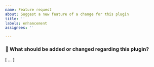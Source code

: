 ```yaml
---
name: Feature request
about: Suggest a new feature of a change for this plugin
title: ''
labels: enhancement
assignees: ''

---
```


<!--

    Please ensure
        - you have read the Contribution Guidelines (https://github.com/survanetwork/Worlds/blob/master/CONTRIBUTION.md)
        - your issue is not a question, please ask questions on Gitter (https://gitter.im/survanetwork/Worlds)
    before creating an issue at this repo.

    Everything written in brackets [ ... ] are placeholders and should be replaced (without the brackets, of course).
    
    Thanks for your support!

-->

### 💭 What should be added or changed regarding this plugin?

[ ... ]
